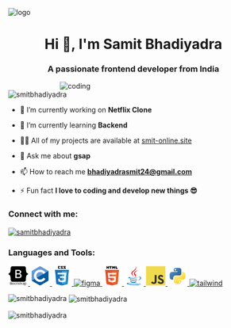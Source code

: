 ![logo](https://github.com/smitbhadiyadra/smitbhadiyadra/blob/main/Smit%20Banner.png)

<h1 align="center">Hi 👋, I'm Samit Bhadiyadra</h1>
<h3 align="center">A passionate frontend developer from India</h3>

<img align="right" alt="coding" width="400" src="https://media.tenor.com/2uyENRmiUt0AAAAC/coding.gif">

<p align="left"> <img src="https://komarev.com/ghpvc/?username=smitbhadiyadra&label=Profile%20views&color=0e75b6&style=flat" alt="smitbhadiyadra" /> </p>

- 🔭 I’m currently working on **Netflix Clone**

- 🌱 I’m currently learning **Backend**

- 👨‍💻 All of my projects are available at [smit-online.site](smit-online.site)

- 💬 Ask me about **gsap**

- 📫 How to reach me **bhadiyadrasmit24@gmail.com**

- ⚡ Fun fact **I love to coding and develop new things 😎**

<h3 align="left">Connect with me:</h3>
<p align="left">
<a href="https://linkedin.com/in/samitbhadiyadra" target="blank"><img align="center" src="https://raw.githubusercontent.com/rahuldkjain/github-profile-readme-generator/master/src/images/icons/Social/linked-in-alt.svg" alt="samitbhadiyadra" height="30" width="40" /></a>
</p>

<h3 align="left">Languages and Tools:</h3>
<p align="left"> <a href="https://getbootstrap.com" target="_blank" rel="noreferrer"> <img src="https://raw.githubusercontent.com/devicons/devicon/master/icons/bootstrap/bootstrap-plain-wordmark.svg" alt="bootstrap" width="40" height="40"/> </a> <a href="https://www.cprogramming.com/" target="_blank" rel="noreferrer"> <img src="https://raw.githubusercontent.com/devicons/devicon/master/icons/c/c-original.svg" alt="c" width="40" height="40"/> </a> <a href="https://www.w3schools.com/css/" target="_blank" rel="noreferrer"> <img src="https://raw.githubusercontent.com/devicons/devicon/master/icons/css3/css3-original-wordmark.svg" alt="css3" width="40" height="40"/> </a> <a href="https://www.figma.com/" target="_blank" rel="noreferrer"> <img src="https://www.vectorlogo.zone/logos/figma/figma-icon.svg" alt="figma" width="40" height="40"/> </a> <a href="https://www.w3.org/html/" target="_blank" rel="noreferrer"> <img src="https://raw.githubusercontent.com/devicons/devicon/master/icons/html5/html5-original-wordmark.svg" alt="html5" width="40" height="40"/> </a> <a href="https://www.java.com" target="_blank" rel="noreferrer"> <img src="https://raw.githubusercontent.com/devicons/devicon/master/icons/java/java-original.svg" alt="java" width="40" height="40"/> </a> <a href="https://developer.mozilla.org/en-US/docs/Web/JavaScript" target="_blank" rel="noreferrer"> <img src="https://raw.githubusercontent.com/devicons/devicon/master/icons/javascript/javascript-original.svg" alt="javascript" width="40" height="40"/> </a> <a href="https://www.python.org" target="_blank" rel="noreferrer"> <img src="https://raw.githubusercontent.com/devicons/devicon/master/icons/python/python-original.svg" alt="python" width="40" height="40"/> </a> <a href="https://tailwindcss.com/" target="_blank" rel="noreferrer"> <img src="https://www.vectorlogo.zone/logos/tailwindcss/tailwindcss-icon.svg" alt="tailwind" width="40" height="40"/> </a> </p>

<p><img align="left" src="https://github-readme-stats.vercel.app/api/top-langs?username=smitbhadiyadra&show_icons=true&locale=en&layout=compact" alt="smitbhadiyadra" /></p>

<p>&nbsp;<img align="center" src="https://github-readme-stats.vercel.app/api?username=smitbhadiyadra&show_icons=true&locale=en" alt="smitbhadiyadra" /></p>

<p><img align="center" src="https://github-readme-streak-stats.herokuapp.com/?user=smitbhadiyadra&" alt="smitbhadiyadra" /></p>
